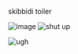 skibbidi toiler

![image](https://media.discordapp.net/attachments/1189324849378775041/1272353356937039882/Untitled466_20240811152408.png?ex=66baaae7&is=66b95967&hm=06875e53598f78c7ac2c6b595354b1ee308ba57fd3611713a948293e7b49c4ea&=&format=webp&quality=lossless&width=900&height=610)
![shut up](https://wilardo.crd.co/assets/images/gallery31/c928a3ff.png?v=f32c5ae3)
 
 ![ugh](https://media.discordapp.net/attachments/1189324849378775041/1272357488918007890/Untitled467_20240811175227.png?ex=66baaec0&is=66b95d40&hm=41f3d0b597c4170574493cd94ebeea9c5d75091c45556ac9523644a189162cf1&=&format=webp&quality=lossless&width=900&height=178)

 
